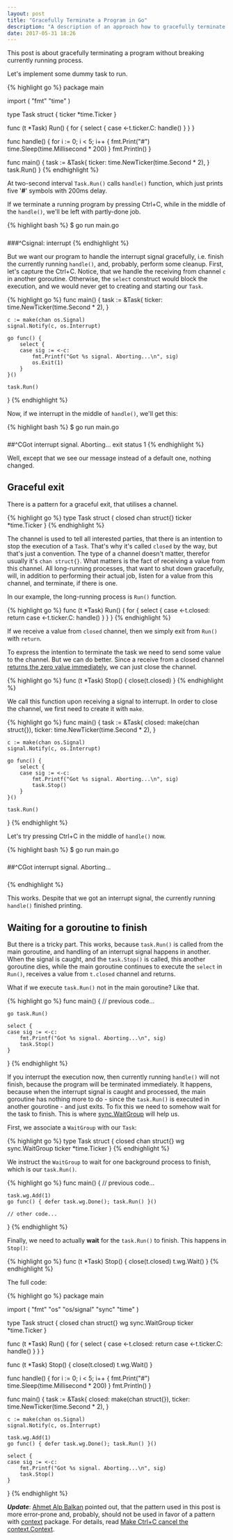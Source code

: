 ```yaml
---
layout: post
title: "Gracefully Terminate a Program in Go"
description: "A description of an approach how to gracefully terminate a program in Go."
date: 2017-05-31 18:26
---
```


This post is about gracefully terminating a program without breaking currently running process.

<!--more-->

Let's implement some dummy task to run.

{% highlight go %}
package main

import (
    "fmt"
    "time"
)

type Task struct {
    ticker *time.Ticker
}

func (t *Task) Run() {
    for {
        select {
        case <-t.ticker.C:
            handle()
        }
    }
}

func handle() {
    for i := 0; i < 5; i++ {
        fmt.Print("#")
        time.Sleep(time.Millisecond * 200)
    }
    fmt.Println()
}

func main() {
    task := &Task{
        ticker: time.NewTicker(time.Second * 2),
    }
    task.Run()
}
{% endhighlight %}

At two-second interval `Task.Run()` calls `handle()` function, which just prints five '**#**' symbols with 200ms delay.

If we terminate a running program by pressing Ctrl+C, while in the middle of the `handle()`, we'll be left with partly-done job.

{% highlight bash %}
$ go run main.go
#####
###^Csignal: interrupt
{% endhighlight %}

But we want our program to handle the interrupt signal gracefully, i.e. finish the currently running `handle()`, and, probably, perform some cleanup. First, let's capture the Ctrl+C. Notice, that we handle the receiving from channel `c` in another goroutine. Otherwise, the `select` construct would block the execution, and we would never get to creating and starting our `Task`.

{% highlight go %}
func main() {
    task := &Task{
        ticker: time.NewTicker(time.Second * 2),
    }

    c := make(chan os.Signal)
    signal.Notify(c, os.Interrupt)

    go func() {
        select {
        case sig := <-c:
            fmt.Printf("Got %s signal. Aborting...\n", sig)
            os.Exit(1)
        }
    }()

    task.Run()
}
{% endhighlight %}

Now, if we interrupt in the middle of `handle()`, we'll get this:

{% highlight bash %}
$ go run main.go
#####
##^CGot interrupt signal. Aborting...
exit status 1
{% endhighlight %}

Well, except that we see our message instead of a default one, nothing changed.

## Graceful exit

There is a pattern for a graceful exit, that utilises a channel.

{% highlight go %}
type Task struct {
    closed chan struct{}
    ticker *time.Ticker
}
{% endhighlight %}

The channel is used to tell all interested parties, that there is an intention to stop the execution of a `Task`. That's why it's called `closed`  by the way, but that's just a convention. The type of a channel doesn't matter, therefor usually it's `chan struct{}`. What matters is the fact of receiving a value from this channel. All long-running processes, that want to shut down gracefully, will, in addition to performing their actual job, listen for a value from this channel, and terminate, if there is one.

In our example, the long-running process is `Run()` function.

{% highlight go %}
func (t *Task) Run() {
    for {
        select {
        case <-t.closed:
            return
        case <-t.ticker.C:
            handle()
        }
    }
}
{% endhighlight %}

If we receive a value from `closed` channel, then we simply exit from `Run()` with `return`.

To express the intention to terminate the task we need to send some value to the channel. But we can do 
better. Since a receive from a closed channel [returns the zero value immediately][channel-axioms], we can just close the 
channel.

{% highlight go %}
func (t *Task) Stop() {
    close(t.closed)
}
{% endhighlight %}

We call this function upon receiving a signal to interrupt. In order to close the channel, we first need to create it with `make`.

{% highlight go %}
func main() {
    task := &Task{
        closed: make(chan struct{}),
        ticker: time.NewTicker(time.Second * 2),
    }

    c := make(chan os.Signal)
    signal.Notify(c, os.Interrupt)

    go func() {
        select {
        case sig := <-c:
            fmt.Printf("Got %s signal. Aborting...\n", sig)
            task.Stop()
        }
    }()

    task.Run()
}
{% endhighlight %}

Let's try pressing Ctrl+C in the middle of `handle()` now.

{% highlight bash %}
$ go run main.go
#####
##^CGot interrupt signal. Aborting...
###
{% endhighlight %}

This works. Despite that we got an interrupt signal, the currently running `handle()` finished printing. 

## Waiting for a goroutine to finish

But there is a tricky part. This works, because `task.Run()` is called from the main goroutine, and handling of an interrupt signal happens in another. When the signal is caught, and the `task.Stop()` is called, this another goroutine dies, while the main goroutine continues to execute the `select` in `Run()`, receives a value from `t.closed` channel and returns.

What if we execute `task.Run()` not in the main goroutine? Like that.

{% highlight go %}
func main() {
    // previous code...

    go task.Run()

    select {
    case sig := <-c:
        fmt.Printf("Got %s signal. Aborting...\n", sig)
        task.Stop()
    }
}
{% endhighlight %}

If you interrupt the execution now, then currently running `handle()` will not finish, because the program will be terminated immediately. It happens, because when the interrupt signal is caught and processed, the main goroutine has nothing more to do - since the `task.Run()` is executed in another gourotine - and just exits. To fix this we need to somehow wait for the task to finish. This is where [sync.WaitGroup](https://golang.org/pkg/sync/#WaitGroup) will help us.

First, we associate a `WaitGroup` with our `Task`:

{% highlight go %}
type Task struct {
    closed chan struct{}
    wg     sync.WaitGroup
    ticker *time.Ticker
}
{% endhighlight %}

We instruct the `WaitGroup` to wait for one background process to finish, which is our `task.Run()`.

{% highlight go %}
func main() {
    // previous code...

    task.wg.Add(1)
    go func() { defer task.wg.Done(); task.Run() }()

    // other code...
}
{% endhighlight %}

Finally, we need to actually **wait** for the `task.Run()` to finish. This happens in `Stop()`:

{% highlight go %}
func (t *Task) Stop() {
    close(t.closed)
    t.wg.Wait()
}
{% endhighlight %}

The full code:

{% highlight go %}
package main

import (
	"fmt"
	"os"
	"os/signal"
	"sync"
	"time"
)

type Task struct {
	closed chan struct{}
	wg     sync.WaitGroup
	ticker *time.Ticker
}

func (t *Task) Run() {
	for {
		select {
		case <-t.closed:
			return
		case <-t.ticker.C:
			handle()
		}
	}
}

func (t *Task) Stop() {
	close(t.closed)
	t.wg.Wait()
}

func handle() {
	for i := 0; i < 5; i++ {
		fmt.Print("#")
		time.Sleep(time.Millisecond * 200)
	}
	fmt.Println()
}

func main() {
	task := &Task{
		closed: make(chan struct{}),
		ticker: time.NewTicker(time.Second * 2),
	}

	c := make(chan os.Signal)
	signal.Notify(c, os.Interrupt)

	task.wg.Add(1)
	go func() { defer task.wg.Done(); task.Run() }()

	select {
	case sig := <-c:
		fmt.Printf("Got %s signal. Aborting...\n", sig)
		task.Stop()
	}
}
{% endhighlight %}

*__Update__*: [Ahmet Alp Balkan](https://github.com/ahmetb) pointed out, that the pattern used in this post is more error-prone and, probably, should not be used in favor of a pattern with [context](https://golang.org/pkg/context/) package. For details, read [Make Ctrl+C cancel the context.Context](https://medium.com/@matryer/make-ctrl-c-cancel-the-context-context-bd006a8ad6ff).

[channel-axioms]: https://dave.cheney.net/2014/03/19/channel-axioms